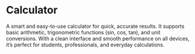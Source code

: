 # Calculator
A smart and easy-to-use calculator for quick, accurate results. It supports basic arithmetic, trigonometric functions (sin, cos, tan), and unit conversions. With a clean interface and smooth performance on all devices, it’s perfect for students, professionals, and everyday calculations.
